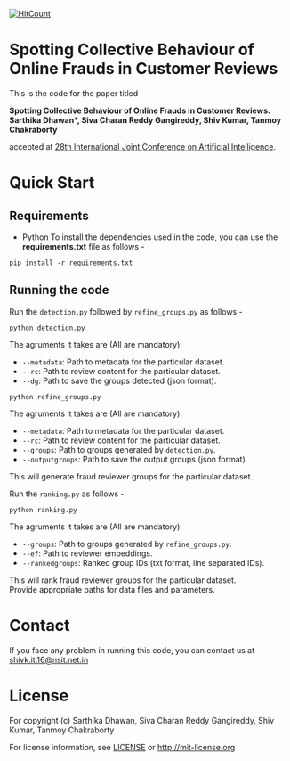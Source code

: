 [![HitCount](http://hits.dwyl.io/LCS2-IIITD/DeFrauder.svg)](http://hits.dwyl.io/LCS2-IIITD/DeFrauder)
# Spotting Collective Behaviour of Online Frauds in Customer Reviews

This is the code for the paper titled

**Spotting Collective Behaviour of Online Frauds in Customer Reviews. Sarthika Dhawan\*, Siva Charan Reddy Gangireddy, Shiv Kumar, Tanmoy Chakraborty**

accepted at [28th International Joint Conference on Artificial Intelligence](https://ijcai19.org/). 

# Quick Start

## Requirements

* Python
To install the dependencies used in the code, you can use the __requirements.txt__ file as follows -

```
pip install -r requirements.txt
```

## Running the code

Run the ```detection.py``` followed by ```refine_groups.py``` as follows - 

```
python detection.py
```

The agruments it takes are (All are mandatory):
   - ```--metadata```: Path to metadata for the particular dataset.
   - ```--rc```: Path to review content for the particular dataset. 
   - ```--dg```: Path to save the groups detected (json format). 
```
python refine_groups.py
```  

The agruments it takes are (All are mandatory):
   - ```--metadata```: Path to metadata for the particular dataset.
   - ```--rc```: Path to review content for the particular dataset. 
   - ```--groups```: Path to groups generated by ```detection.py```.
   - ```--outputgroups```: Path to save the output groups (json format).

This will generate fraud reviewer groups for the particular dataset.

Run the ```ranking.py``` as follows - 

```
python ranking.py
```
The agruments it takes are (All are mandatory):
   - ```--groups```: Path to groups generated by ```refine_groups.py```.
   - ```--ef```: Path to reviewer embeddings.
   - ```--rankedgroups```: Ranked group IDs (txt format, line separated IDs). 
    
This will rank fraud reviewer groups for the particular dataset.<br>
Provide appropriate paths for data files and parameters.


# Contact

If you face any problem in running this code, you can contact us at shivk.it.16@nsit.net.in

# License

For copyright (c) Sarthika Dhawan, Siva Charan Reddy Gangireddy, Shiv Kumar, Tanmoy Chakraborty

For license information, see [LICENSE](LICENSE) or http://mit-license.org
